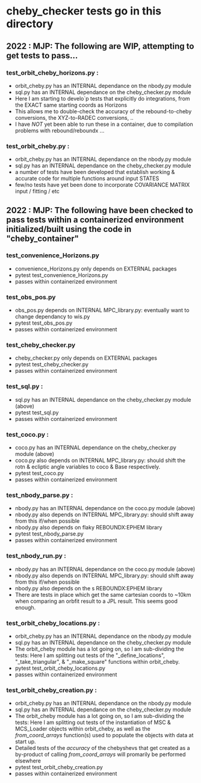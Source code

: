 # cheby_checker tests go in this directory

## 2022 : MJP: The following are WIP, attempting to get tests to pass... 



### test_orbit_cheby_horizons.py :
- orbit_cheby.py has an INTERNAL dependance on the nbody.py module
- sql.py has an INTERNAL dependance on the cheby_checker.py module 
- Here I am starting to develo`p tests that explicitly do integrations, from the EXACT same starting coords as Horizons
- This allows me to double-check the accuracy of the rebound-to-cheby conversions, the XYZ-to-RADEC conversions, ..
- I have *NOT* yet been able to run these in a container, due to compilation problems with rebound/reboundx ... 

### test_orbit_cheby.py :
- orbit_cheby.py has an INTERNAL dependance on the nbody.py module
- sql.py has an INTERNAL dependance on the cheby_checker.py module 
- a number of tests have been developed that establish working & accurate code for multiple functions around input STATES
- few/no tests have yet been done to incorporate COVARIANCE MATRIX input / fitting / etc




## 2022 : MJP: The following have been checked to pass tests within a containerized environment initialized/built using the code in "cheby_container"

### test_convenience_Horizons.py
 - convenience_Horizons.py only depends on EXTERNAL packages
 - pytest test_convenience_Horizons.py
 - passes within containerized environment 

### test_obs_pos.py
 - obs_pos.py depends on INTERNAL MPC_library.py: eventually want to change dependancy to wis.py
 - pytest test_obs_pos.py
 - passes within containerized environment

### test_cheby_checker.py
 - cheby_checker.py only depends on EXTERNAL packages
 - pytest test_cheby_checker.py
 - passes within containerized environment

### test_sql.py :
- sql.py has an INTERNAL dependance on the cheby_checker.py module (above)
- pytest test_sql.py
- passes within containerized environment

### test_coco.py :
- coco.py has an INTERNAL dependance on the cheby_checker.py module (above)
- coco.py also depends on INTERNAL MPC_library.py: should shift the rotn & ecliptic angle variables to coco & Base respectively.
- pytest test_coco.py
- passes within containerized environment

### test_nbody_parse.py :
- nbody.py has an INTERNAL dependance on the coco.py module (above)
- nbody.py also depends on INTERNAL MPC_library.py: should shift away from this if/when possible
- nbody.py also depends on flaky REBOUNDX:EPHEM library
- pytest test_nbody_parse.py
- passes within containerized environment

### test_nbody_run.py :
- nbody.py has an INTERNAL dependance on the coco.py module (above)
- nbody.py also depends on INTERNAL MPC_library.py: should shift away from this if/when possible
- nbody.py also depends on the s REBOUNDX:EPHEM library
- There are tests in place which get the same cartesian coords to ~10km when comparing an orbfit result to a JPL result. This seems good enough.

### test_orbit_cheby_locations.py :
- orbit_cheby.py has an INTERNAL dependance on the nbody.py module
- sql.py has an INTERNAL dependance on the cheby_checker.py module 
- The orbit_cheby module has a lot going on, so I am sub-dividing the tests: Here I am splitting out tests of the "_define_locations", "_take_triangular", & "_make_square" functions within orbit_cheby. 
- pytest test_orbit_cheby_locations.py
- passes within containerized environment

### test_orbit_cheby_creation.py :
- orbit_cheby.py has an INTERNAL dependance on the nbody.py module
- sql.py has an INTERNAL dependance on the cheby_checker.py module 
- The orbit_cheby module has a lot going on, so I am sub-dividing the tests: Here I am splitting out tests of the instantiation of MSC & MCS_Loader objects within orbit_cheby, as well as the *from_coord_arrays* function(s) used to populate the objects with data at start up.
 - Detailed tests of the *accuracy* of the chebyshevs that get created as a by-product of calling *from_coord_arrays* will promarily be performed elsewhere
- pytest test_orbit_cheby_creation.py
- passes within containerized environment


